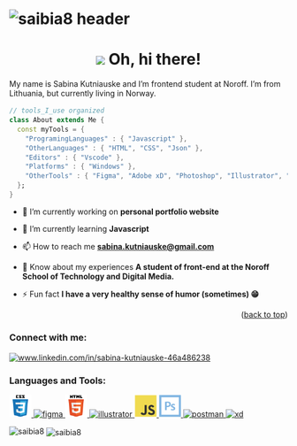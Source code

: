 <!-- Improved compatibility of back to top link: See: https://github.com/othneildrew/Best-README-Template/pull/73 -->
<a name="readme-top"></a>
# ![saibia8 header](https://user-images.githubusercontent.com/104776669/223502223-c8e8fac7-803b-4dba-8d39-c3f5b5ee30a8.jpg)

<h1 align="center"><img src="https://user-images.githubusercontent.com/104776669/223514767-a082ab16-c896-4bfc-b16c-044e7b9b801f.gif">
Oh, hi there!</h1>
<p>My name is Sabina Kutniauske and I’m frontend student at Noroff. I’m from Lithuania, but currently living in Norway.</p>


```dart
// tools_I_use organized
class About extends Me { 
  const myTools = {  
    "ProgramingLanguages" : { "Javascript" },
    "OtherLanguages" : { "HTML", "CSS", "Json" },
    "Editors" : { "Vscode" },
    "Platforms" : { "Windows" },
    "OtherTools" : { "Figma", "Adobe xD", "Photoshop", "Illustrator", "Lightroom" }
  };
}
```


- 🔭 I’m currently working on **personal portfolio website**

- 🌱 I’m currently learning **Javascript**

- 📫 How to reach me **sabina.kutniauske@gmail.com**

- 📄 Know about my experiences **A student of front-end at the Noroff School of Technology and Digital Media.**

- ⚡ Fun fact **I have a very healthy sense of humor (sometimes) 😁**

<p align="right">(<a href="#readme-top">back to top</a>)</p>

<h3 align="left">Connect with me:</h3>
<p align="left">
<a href="https://linkedin.com/in/www.linkedin.com/in/sabina-kutniauske-46a486238" target="blank"><img align="center" src="https://raw.githubusercontent.com/rahuldkjain/github-profile-readme-generator/master/src/images/icons/Social/linked-in-alt.svg" alt="www.linkedin.com/in/sabina-kutniauske-46a486238" height="30" width="40" /></a>
</p>

<h3 align="left">Languages and Tools:</h3>
<p align="left"> <a href="https://www.w3schools.com/css/" target="_blank" rel="noreferrer"> <img src="https://raw.githubusercontent.com/devicons/devicon/master/icons/css3/css3-original-wordmark.svg" alt="css3" width="40" height="40"/> </a> <a href="https://www.figma.com/" target="_blank" rel="noreferrer"> <img src="https://www.vectorlogo.zone/logos/figma/figma-icon.svg" alt="figma" width="40" height="40"/> </a> <a href="https://www.w3.org/html/" target="_blank" rel="noreferrer"> <img src="https://raw.githubusercontent.com/devicons/devicon/master/icons/html5/html5-original-wordmark.svg" alt="html5" width="40" height="40"/> </a> <a href="https://www.adobe.com/in/products/illustrator.html" target="_blank" rel="noreferrer"> <img src="https://www.vectorlogo.zone/logos/adobe_illustrator/adobe_illustrator-icon.svg" alt="illustrator" width="40" height="40"/> </a> <a href="https://developer.mozilla.org/en-US/docs/Web/JavaScript" target="_blank" rel="noreferrer"> <img src="https://raw.githubusercontent.com/devicons/devicon/master/icons/javascript/javascript-original.svg" alt="javascript" width="40" height="40"/> </a> <a href="https://www.photoshop.com/en" target="_blank" rel="noreferrer"> <img src="https://raw.githubusercontent.com/devicons/devicon/master/icons/photoshop/photoshop-line.svg" alt="photoshop" width="40" height="40"/> </a> <a href="https://postman.com" target="_blank" rel="noreferrer"> <img src="https://www.vectorlogo.zone/logos/getpostman/getpostman-icon.svg" alt="postman" width="40" height="40"/> </a> <a href="https://www.adobe.com/products/xd.html" target="_blank" rel="noreferrer"> <img src="https://cdn.worldvectorlogo.com/logos/adobe-xd.svg" alt="xd" width="40" height="40"/> </a> </p>

<p><img align="left" src="https://github-readme-stats.vercel.app/api/top-langs?username=saibia8&show_icons=true&locale=en&layout=compact" alt="saibia8" /></p>

<p>&nbsp;<img align="center" src="https://github-readme-stats.vercel.app/api?username=saibia8&show_icons=true&locale=en" alt="saibia8" /></p>

